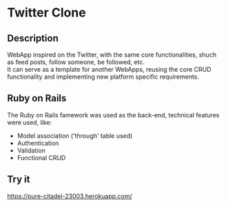# Twitter Clone

## Description
WebApp inspired on the Twitter, with the same core functionalities, shuch as feed posts, follow someone, be followed, etc.  
It can serve as a template for another WebApps, reusing the core CRUD functionality and implementing new platform specific requirements.  

## Ruby on Rails
The Ruby on Rails famework was used as the back-end, technical features were used, like:
* Model association ('through' table used)
* Authentication
* Validation
* Functional CRUD

## Try it
https://pure-citadel-23003.herokuapp.com/
